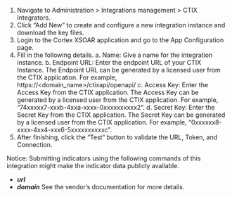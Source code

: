 1. Navigate to Administration > Integrations management > CTIX Integrators.
2. Click “Add New” to create and configure a new integration instance and download the key files.
3. Login to the Cortex XSOAR application and go to the App Configuration page.
4. Fill in the following details.
    a. Name: Give a name for the integration instance.
    b. Endpoint URL: Enter the endpoint URL of your CTIX Instance. The Endpoint URL can be generated by a licensed user from the CTIX application. For example, https://<domain_name>/ctixapi/openapi/
    c. Access Key: Enter the Access Key from the CTIX application. The Access Key can be generated by a licensed user from the CTIX application. For example, “74xxxxx7-xxxb-4xxa-xxxx-0xxxxxxxxxx2“.
    d. Secret Key: Enter the Secret Key from the CTIX application. The Secret Key can be generated by a licensed user from the CTIX application. For example, “0xxxxxx8-xxxx-4xx4-xxx6-5xxxxxxxxxxc”.
5.  After finishing, click the “Test“ button to validate the URL, Token, and Connection.

Notice: Submitting indicators using the following commands of this integration might make the indicator data publicly available.
- ***url***
- ***domain***
See the vendor’s documentation for more details.